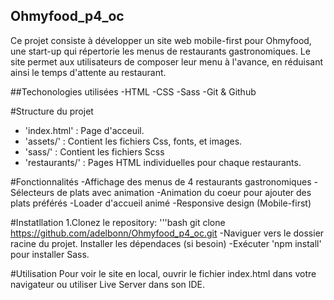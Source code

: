 ## Ohmyfood_p4_oc
Ce projet consiste à développer un site web mobile-first pour Ohmyfood, 
une start-up qui répertorie les menus de restaurants gastronomiques.
Le site permet aux utilisateurs de composer leur menu à l'avance, 
en réduisant ainsi le temps d'attente au restaurant.

##Techonologies utilisées
-HTML
-CSS
-Sass
-Git & Github

#Structure du projet
- 'index.html' : Page d'acceuil.
- 'assets/' : Contient les fichiers Css, fonts, et images.
- 'sass/' : Contient les fichiers Scss
- 'restaurants/' : Pages HTML individuelles pour chaque restaurants.
  
#Fonctionnalités
-Affichage des menus de 4 restaurants gastronomiques
-Sélecteurs de plats avec animation
-Animation du coeur pour ajouter des plats préférés
-Loader d'accueil animé
-Responsive design (Mobile-first)

#Instatllation
1.Clonez le repository:
'''bash
 git clone https://github.com/adelbonn/Ohmyfood_p4_oc.git
 -Naviguer vers le dossier racine du projet.
Installer les dépendaces (si besoin)
 -Exécuter 'npm install' pour installer Sass.

 #Utilisation
 Pour voir le site en local, ouvrir le fichier index.html dans votre navigateur ou utiliser Live Server dans son IDE.

 

 
